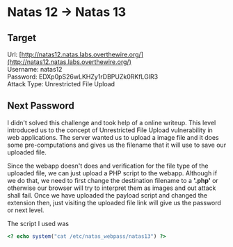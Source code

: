 # Natas 12 -> Natas 13


## Target
Url: [http://natas12.natas.labs.overthewire.org/](http://natas12.natas.labs.overthewire.org/) <br/>
Username: natas12 <br/>
Password: EDXp0pS26wLKHZy1rDBPUZk0RKfLGIR3 <br/>
Attack Type: Unrestricted File Upload<br/>


## Next Password
I didn't solved this challenge and took help of a online writeup. This level introduced us to the concept of Unrestricted File Upload vulnerability in web applications. The server wanted us to upload a image file and it does some pre-computations and gives us the filename that it will use to save our uploaded file.

Since the webapp doesn't does and verification for the file type of the uploaded file, we can just upload a PHP script to the webapp. Although if we do that, we need to first change the destination filename to a **'.php'** or otherwise our browser will try to interpret them as images and out attack shall fail. Once we have uploaded the payload script and changed the extension then, just visiting the uploaded file link will give us the password or next level.

The script I used was
```PHP
<? echo system("cat /etc/natas_webpass/natas13") ?>
```
